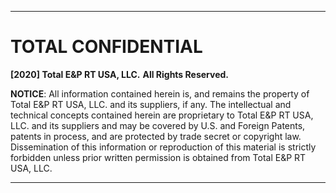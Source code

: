 ----

# TOTAL CONFIDENTIAL

**[2020] Total E&P RT USA, LLC.**
**All Rights Reserved.**

**NOTICE**:  All information contained herein is, and remains
the property of Total E&P RT USA, LLC. and its suppliers,
if any.  The intellectual and technical concepts contained
herein are proprietary to Total E&P RT USA, LLC. and its
suppliers and may be covered by U.S. and Foreign Patents,
patents in process, and are protected by trade secret or copyright law.
Dissemination of this information or reproduction of this material
is strictly forbidden unless prior written permission is obtained
from Total E&P RT USA, LLC.

----

